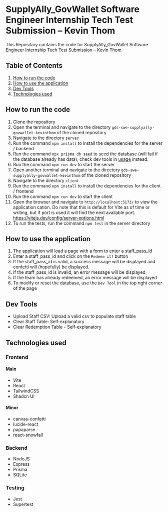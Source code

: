 # SupplyAlly_GovWallet Software Engineer Internship Tech Test Submission – Kevin Thom
This Repositary contains the code for SupplyAlly_GovWallet Software Engineer Internship Tech Test Submission – Kevin Thom

## Table of Contents
1. [How to run the code](#how-to-run-the-code)
2. [How to use the application](#how-to-use-the-application)
3. [Dev Tools](#dev-tools)
4. [Technologies used](#technologies-used)

## How to run the code
1. Clone the repository
2. Open the terminal and navigate to the directory `gds-swe-supplyally-govwallet-kevinthom` of the cloned repository
3. Navigate to the directory `server`
4. Run the command `npm install` to install the dependencies for the server / backend
5. Run the command `npx prisma db seed` to seed the database (will fail if the database already has data), check dev tools in [usage](#how-to-use-the-application) instead.
5. Run the command `npm run dev` to start the server
6. Open another terminal and navigate to the directory `gds-swe-supplyally-govwallet-kevinthom` of the cloned repository
7. Navigate to the directory `client`
8. Run the command `npm install` to install the dependencies for the client / frontend
9. Run the command `npm run dev` to start the client
10. Open the browser and navigate to `http://localhost:5173/` to view the application
cation. Do note that this is default for Vite as of time or writing, but if port is used it will find the next available port. https://vitejs.dev/config/server-options.html
11. To run the tests, run the command `npm test` in the server directory

## How to use the application
1. The application will load a page with a form to enter a staff_pass_id
2. Enter a staff_pass_id and click on the `Redeem it!` button
3. If the staff_pass_id is valid, a success message will be displayed and confetti will (hopefully) be displayed.
4. If the staff_pass_id is invalid, an error message will be displayed
5. If the team has already redeemed, an error message will be displayed
6. To modify or reset the database, use the `Dev Tool` in the top right corner of the page

## Dev Tools
- Upload Staff CSV: Upload a valid csv to populate staff table
- Clear Staff Table: Self-explanatory
- Clear Redemption Table - Self-explanatory

## Technologies used
### Frontend
#### Main
- Vite
- React
- TailwindCSS
- Shadcn UI

#### Minor
- canvas-confetti
- lucide-react
- papaparse
- react-snowfall

### Backend
- NodeJS
- Express
- Prisma
- SQLite

### Testing
- Jest
- Supertest